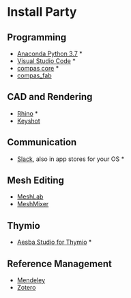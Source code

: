 # Install Party

## Programming
* [Anaconda Python 3.7](https://www.anaconda.com/distribution/#download-section) *
* [Visual Studio Code](https://code.visualstudio.com) *
* [compas core](https://compas-dev.github.io/main/gettingstarted/installation.html) *
* [compas_fab](https://gramaziokohler.github.io/compas_fab/latest/getting_started.html)

## CAD and Rendering
* [Rhino](https://www.rhino3d.com/download) *
* [Keyshot](https://www.keyshot.com/try/)

## Communication
* [Slack](https://slack.com/), also in app stores for your OS *

## Mesh Editing
* [MeshLab](http://www.meshlab.net)
* [MeshMixer](http://www.meshmixer.com)

## Thymio
* [Aesba Studio for Thymio](https://www.thymio.org/program/aseba/) *

## Reference Management
* [Mendeley](https://www.mendeley.com/)
* [Zotero](https://www.zotero.org/)
